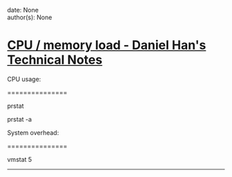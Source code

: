 
date: None  
author(s): None  

# [CPU / memory load - Daniel Han's Technical Notes](https://sites.google.com/site/xiangyangsite/home/technical-tips/linux-unix/solaris-specific-commands/cpu-memory-load)

CPU usage:

===============

prstat

prstat -a

System overhead:

===============

vmstat 5  
  
---


